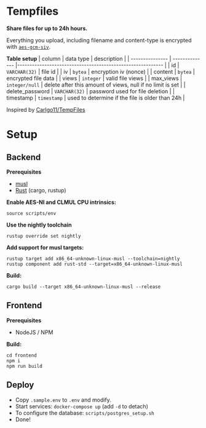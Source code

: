 # Tempfiles

**Share files for up to 24h hours.**

Everything you upload, including filename and content-type is encrypted with [`aes-gcm-siv`](https://en.wikipedia.org/wiki/AES-GCM-SIV).

**Table setup**
| column          | data type      | description                                                |
| --------------- | -------------- |----------------------------------------------------------- |
| id              | `VARCHAR(32)`  | file id                                                    |
| iv              | `bytea`        | encryption iv (nonce)                                      |
| content         | `bytea`        | encrypted file data                                        |
| views           | `integer`      | valid file views                                           |
| max_views       | `integer/null` | delete after this amount of views, null if no limit is set |
| delete_password | `VARCHAR(32)`  | password used for file deletion                            |
| timestamp       | `timestamp`    | used to determine if the file is older than 24h            |

Inspired by [Carlgo11/TempFiles](https://github.com/carlgo11/TempFiles)

# Setup

## Backend

**Prerequisites**
* [musl](https://musl.libc.org/)
* [Rust](https://www.rust-lang.org/) (cargo, rustup)

**Enable AES-NI and CLMUL CPU intrinsics:**
```terminal
source scripts/env
```

**Use the nightly toolchain**
```terminal
rustup override set nightly
```

**Add support for musl targets:**
```terminal
rustup target add x86_64-unknown-linux-musl --toolchain=nightly
rustup component add rust-std --target=x86_64-unknown-linux-musl
```

**Build:**
```terminal
cargo build --target x86_64-unknown-linux-musl --release
```

## Frontend

**Prerequisites**
* NodeJS / NPM

**Build:**
```terminal
cd frontend
npm i
npm run build
```

## Deploy

* Copy `.sample.env` to `.env` and modify.
* Start services: `docker-compose up` (add `-d` to detach)
* To configure the database: `scripts/postgres_setup.sh`
* Done!
